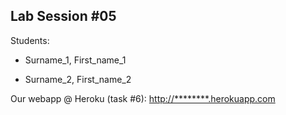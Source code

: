 ## Lab Session #05
Students:

* Surname_1, First_name_1

* Surname_2, First_name_2

Our webapp @ Heroku (task #6): <http://********.herokuapp.com>
